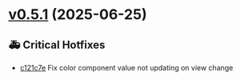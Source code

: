# [v0.5.1](https://github.com/MarcyLeite/yara-web-client/compare/v0.5.0...v0.5.1) (2025-06-25)

## 🚑 Critical Hotfixes
- [c121c7e](https://github.com/MarcyLeite/yara-web-client/commit/c121c7e) ️ Fix color component value not updating on view change

